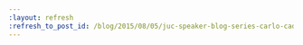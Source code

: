 ```yaml
---
:layout: refresh
:refresh_to_post_id: /blog/2015/08/05/juc-speaker-blog-series-carlo-cadet-juc-u-s-west
---
```

